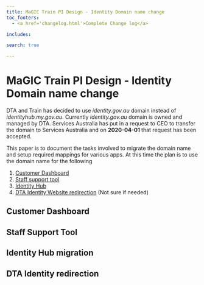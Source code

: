 ```yaml
---
title: MaGIC Train PI Design - Identity Domain name change
toc_footers: 
  - <a href='changelog.html'>Complete Change log</a>

includes: 

search: true

---
```


# MaGIC Train PI Design - Identity Domain name change
DTA and Train has decided to use *identity.gov.au* domain instead of *identityhub.my.gov.au*. Currently *identity.gov.au* domain is owned and managed by DTA. Services Australia has put in a request to CEO to transfer the domain to Services Australia and on **2020-04-01** that request has been accepted. 

This paper is to document the tasks involved to migrate the domain name and setup required mappings for various apps. At this time the plan is to use the domain name for the following 

1.  [Customer Dashboard](#CUSTOMER_DASHBOARD)
1.  [Staff support tool](#STAFF_SUPPORT_TOOL)
1.  [Identity Hub](#IDENTITY_HUB_MIGRATION)
1.  [DTA Identity Website redirection](#DTA_WEB_REDIRECT) (Not sure if needed)  

## <a id="CUSTOMER_DASHBOARD"></a>Customer Dashboard 

## <a id="STAFF_SUPPORT_TOOL"></a>Staff Support Tool

## <a id="IDENTITY_HUB_MIGRATION"></a>Identity Hub migration 

## <a id="DTA_WEB_REDIRECT"></a>DTA Identity redirection 
